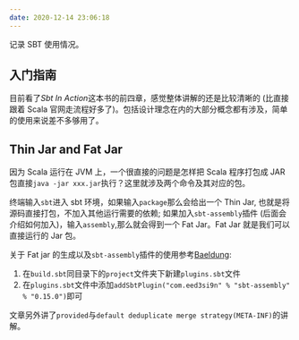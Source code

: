 ```yaml
---
date: 2020-12-14 23:06:18
---
```



记录 SBT 使用情况。

## 入门指南

目前看了*Sbt In Action*这本书的前四章，感觉整体讲解的还是比较清晰的 (比直接跟着 Scala 官网走流程好多了)。包括设计理念在内的大部分概念都有涉及，简单的使用来说差不多够用了。

## Thin Jar and Fat Jar

因为 Scala 运行在 JVM 上，一个很直接的问题是怎样把 Scala 程序打包成 JAR 包直接`java -jar xxx.jar`执行？这里就涉及两个命令及其对应的包。

终端输入`sbt`进入 sbt 环境，如果输入`package`那么会给出一个 Thin Jar, 也就是将源码直接打包，不加入其他运行需要的依赖; 如果加入`sbt-assembly`插件 (后面会介绍如何加入)，输入`assembly`,那么就会得到一个 Fat Jar。Fat Jar 就是我们可以直接运行的 Jar 包。

关于 Fat jar 的生成以及`sbt-assembly`插件的使用参考[Baeldung](https://www.baeldung.com/scala/sbt-fat-jar):

1. 在`build.sbt`同目录下的`project`文件夹下新建`plugins.sbt`文件
2. 在`plugins.sbt`文件中添加`addSbtPlugin("com.eed3si9n" % "sbt-assembly" % "0.15.0")`即可

文章另外讲了`provided`与`default deduplicate merge strategy(META-INF)`的讲解。